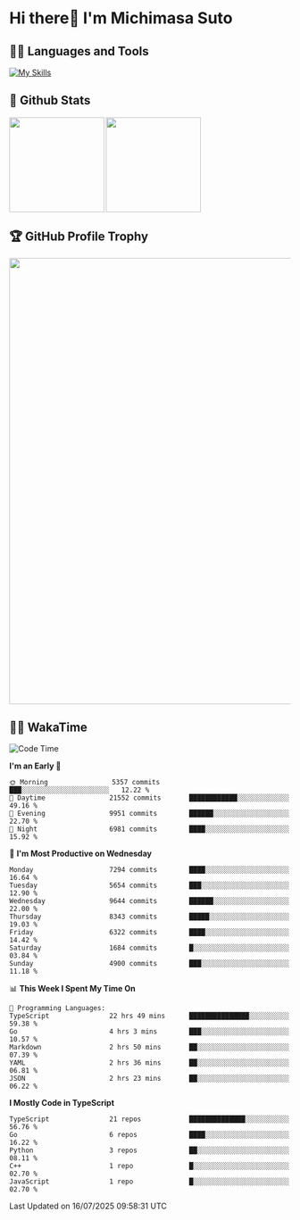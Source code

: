 # Hi there👋 I'm Michimasa Suto

## 🧑‍💻 Languages and Tools
[![My Skills](https://skillicons.dev/icons?i=ts,nextjs,react,go,python,aws,terraform)](https://skillicons.dev)

<!--
**Suto-Michimasa/Suto-Michimasa** is a ✨ _special_ ✨ repository because its `README.md` (this file) appears on your GitHub profile.

Here are some ideas to get you started:

- 🔭 I’m currently working on ...
- 🌱 I’m currently learning ...
- 👯 I’m looking to collaborate on ...
- 🤔 I’m looking for help with ...
- 💬 Ask me about ...
- 📫 How to reach me: ...
- 😄 Pronouns: ...
- ⚡ Fun fact: ...
-->

## 💎 Github Stats

<div>
  <img height="170" align="left" src="https://github-readme-stats.vercel.app/api?username=Suto-michimasa&count_private=true&show_icons=true&theme=dark" />
  <img height="170" src="https://github-readme-stats.vercel.app/api/top-langs/?username=Suto-michimasa&langs_count=8&layout=compact&theme=dark" />
</div>

## 🏆 GitHub Profile Trophy

<img width="800" src="https://github-profile-trophy.vercel.app/?username=Suto-michimasa&theme=onedark&no-frame=true"/>


## 🧑‍💻 WakaTime
<!--START_SECTION:waka-->
![Code Time](http://img.shields.io/badge/Code%20Time-1%2C109%20hrs%2052%20mins-blue)

**I'm an Early 🐤** 

```text
🌞 Morning                5357 commits        ███░░░░░░░░░░░░░░░░░░░░░░   12.22 % 
🌆 Daytime                21552 commits       ████████████░░░░░░░░░░░░░   49.16 % 
🌃 Evening                9951 commits        ██████░░░░░░░░░░░░░░░░░░░   22.70 % 
🌙 Night                  6981 commits        ████░░░░░░░░░░░░░░░░░░░░░   15.92 % 
```
📅 **I'm Most Productive on Wednesday** 

```text
Monday                   7294 commits        ████░░░░░░░░░░░░░░░░░░░░░   16.64 % 
Tuesday                  5654 commits        ███░░░░░░░░░░░░░░░░░░░░░░   12.90 % 
Wednesday                9644 commits        ██████░░░░░░░░░░░░░░░░░░░   22.00 % 
Thursday                 8343 commits        █████░░░░░░░░░░░░░░░░░░░░   19.03 % 
Friday                   6322 commits        ████░░░░░░░░░░░░░░░░░░░░░   14.42 % 
Saturday                 1684 commits        █░░░░░░░░░░░░░░░░░░░░░░░░   03.84 % 
Sunday                   4900 commits        ███░░░░░░░░░░░░░░░░░░░░░░   11.18 % 
```


📊 **This Week I Spent My Time On** 

```text
💬 Programming Languages: 
TypeScript               22 hrs 49 mins      ███████████████░░░░░░░░░░   59.38 % 
Go                       4 hrs 3 mins        ███░░░░░░░░░░░░░░░░░░░░░░   10.57 % 
Markdown                 2 hrs 50 mins       ██░░░░░░░░░░░░░░░░░░░░░░░   07.39 % 
YAML                     2 hrs 36 mins       ██░░░░░░░░░░░░░░░░░░░░░░░   06.81 % 
JSON                     2 hrs 23 mins       ██░░░░░░░░░░░░░░░░░░░░░░░   06.22 % 
```

**I Mostly Code in TypeScript** 

```text
TypeScript               21 repos            ██████████████░░░░░░░░░░░   56.76 % 
Go                       6 repos             ████░░░░░░░░░░░░░░░░░░░░░   16.22 % 
Python                   3 repos             ██░░░░░░░░░░░░░░░░░░░░░░░   08.11 % 
C++                      1 repo              █░░░░░░░░░░░░░░░░░░░░░░░░   02.70 % 
JavaScript               1 repo              █░░░░░░░░░░░░░░░░░░░░░░░░   02.70 % 
```




 Last Updated on 16/07/2025 09:58:31 UTC
<!--END_SECTION:waka-->
